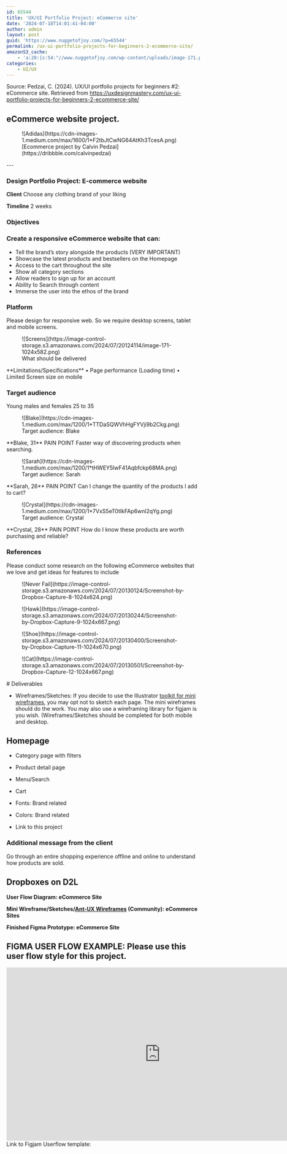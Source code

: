 ```yaml
---
id: 65544
title: 'UX/UI Portfolio Project: eCommerce site'
date: '2024-07-18T14:01:41-04:00'
author: admin
layout: post
guid: 'https://www.nuggetofjoy.com/?p=65544'
permalink: /ux-ui-portfolio-projects-for-beginners-2-ecommerce-site/
amazonS3_cache:
    - 'a:20:{s:54:"//www.nuggetofjoy.com/wp-content/uploads/image-171.png";a:2:{s:2:"id";i:66549;s:11:"source_type";s:13:"media-library";}s:63:"//www.nuggetofjoy.com/wp-content/uploads/image-171-1024x582.png";a:2:{s:2:"id";i:66549;s:11:"source_type";s:13:"media-library";}s:71:"//image-control-storage.s3.amazonaws.com/2024/07/20124114/image-171.png";a:2:{s:2:"id";i:66549;s:11:"source_type";s:13:"media-library";}s:80:"//image-control-storage.s3.amazonaws.com/2024/07/20124114/image-171-1024x582.png";a:2:{s:2:"id";i:66549;s:11:"source_type";s:13:"media-library";}s:76:"//www.nuggetofjoy.com/wp-content/uploads/Screenshot-by-Dropbox-Capture-8.png";a:2:{s:2:"id";i:66554;s:11:"source_type";s:13:"media-library";}s:85:"//www.nuggetofjoy.com/wp-content/uploads/Screenshot-by-Dropbox-Capture-8-1024x624.png";a:2:{s:2:"id";i:66554;s:11:"source_type";s:13:"media-library";}s:93:"//image-control-storage.s3.amazonaws.com/2024/07/20130124/Screenshot-by-Dropbox-Capture-8.png";a:2:{s:2:"id";i:66554;s:11:"source_type";s:13:"media-library";}s:102:"//image-control-storage.s3.amazonaws.com/2024/07/20130124/Screenshot-by-Dropbox-Capture-8-1024x624.png";a:2:{s:2:"id";i:66554;s:11:"source_type";s:13:"media-library";}s:76:"//www.nuggetofjoy.com/wp-content/uploads/Screenshot-by-Dropbox-Capture-9.png";a:2:{s:2:"id";i:66555;s:11:"source_type";s:13:"media-library";}s:85:"//www.nuggetofjoy.com/wp-content/uploads/Screenshot-by-Dropbox-Capture-9-1024x667.png";a:2:{s:2:"id";i:66555;s:11:"source_type";s:13:"media-library";}s:93:"//image-control-storage.s3.amazonaws.com/2024/07/20130244/Screenshot-by-Dropbox-Capture-9.png";a:2:{s:2:"id";i:66555;s:11:"source_type";s:13:"media-library";}s:102:"//image-control-storage.s3.amazonaws.com/2024/07/20130244/Screenshot-by-Dropbox-Capture-9-1024x667.png";a:2:{s:2:"id";i:66555;s:11:"source_type";s:13:"media-library";}s:77:"//www.nuggetofjoy.com/wp-content/uploads/Screenshot-by-Dropbox-Capture-11.png";a:2:{s:2:"id";i:66557;s:11:"source_type";s:13:"media-library";}s:86:"//www.nuggetofjoy.com/wp-content/uploads/Screenshot-by-Dropbox-Capture-11-1024x670.png";a:2:{s:2:"id";i:66557;s:11:"source_type";s:13:"media-library";}s:94:"//image-control-storage.s3.amazonaws.com/2024/07/20130400/Screenshot-by-Dropbox-Capture-11.png";a:2:{s:2:"id";i:66557;s:11:"source_type";s:13:"media-library";}s:103:"//image-control-storage.s3.amazonaws.com/2024/07/20130400/Screenshot-by-Dropbox-Capture-11-1024x670.png";a:2:{s:2:"id";i:66557;s:11:"source_type";s:13:"media-library";}s:77:"//www.nuggetofjoy.com/wp-content/uploads/Screenshot-by-Dropbox-Capture-12.png";a:2:{s:2:"id";i:66558;s:11:"source_type";s:13:"media-library";}s:86:"//www.nuggetofjoy.com/wp-content/uploads/Screenshot-by-Dropbox-Capture-12-1024x667.png";a:2:{s:2:"id";i:66558;s:11:"source_type";s:13:"media-library";}s:94:"//image-control-storage.s3.amazonaws.com/2024/07/20130501/Screenshot-by-Dropbox-Capture-12.png";a:2:{s:2:"id";i:66558;s:11:"source_type";s:13:"media-library";}s:103:"//image-control-storage.s3.amazonaws.com/2024/07/20130501/Screenshot-by-Dropbox-Capture-12-1024x667.png";a:2:{s:2:"id";i:66558;s:11:"source_type";s:13:"media-library";}}'
categories:
    - UI/UX
---
```


Source: Pedzai, C. (2024). UX/UI portfolio projects for beginners #2: eCommerce site. Retrieved from https://uxdesignmastery.com/ux-ui-portfolio-projects-for-beginners-2-ecommerce-site/

## eCommerce website project. 

<div class="wp-block-image"><figure class="aligncenter">![Adidas](https://cdn-images-1.medium.com/max/1600/1*F2tbJtCwNG64AtKh3TcesA.png)<figcaption class="wp-element-caption">[Ecommerce project by Calvin Pedzai](https://dribbble.com/calvinpedzai)</figcaption></figure></div>---

### Design Portfolio Project: E-commerce website

**Client** Choose any clothing brand of your liking

**Timeline** 2 weeks

### Objectives

### Create a responsive eCommerce website that can:

- Tell the brand’s story alongside the products (VERY IMPORTANT)
- Showcase the latest products and bestsellers on the Homepage
- Access to the cart throughout the site
- Show all category sections
- Allow readers to sign up for an account
- Ability to Search through content
- Immerse the user into the ethos of the brand

### **Platform**

Please design for responsive web. So we require desktop screens, tablet and mobile screens.

<div class="wp-block-image"><figure class="aligncenter size-large">![Screens](https://image-control-storage.s3.amazonaws.com/2024/07/20124114/image-171-1024x582.png)<figcaption class="wp-element-caption">What should be delivered</figcaption></figure></div>**Limitations/Specifications**  
 • Page performance (Loading time)  
 • Limited Screen size on mobile

### Target audience

Young males and females 25 to 35

<div class="wp-block-image"><figure class="aligncenter">![Blake](https://cdn-images-1.medium.com/max/1200/1*TTDaSQWVhHgFYVji9b2Ckg.png)<figcaption class="wp-element-caption">Target audience: Blake</figcaption></figure></div>**Blake, 31**  
PAIN POINT  
Faster way of discovering products when searching.

<div class="wp-block-image"><figure class="aligncenter">![Sarah](https://cdn-images-1.medium.com/max/1200/1*tHWEY5lwF41Aqbfckp68MA.png)<figcaption class="wp-element-caption">Target audience: Sarah</figcaption></figure></div>**Sarah, 26**  
PAIN POINT  
Can I change the quantity of the products I add to cart?

<div class="wp-block-image"><figure class="aligncenter">![Crystal](https://cdn-images-1.medium.com/max/1200/1*7VxS5eT0tlkFAp6wnl2qYg.png)<figcaption class="wp-element-caption">Target audience: Crystal</figcaption></figure></div>**Crystal, 28**  
PAIN POINT  
How do I know these products are worth purchasing and reliable?

### References

Please conduct some research on the following eCommerce websites that we love and get ideas for features to include

<div class="wp-block-image"><figure class="aligncenter size-large">![Never Fail](https://image-control-storage.s3.amazonaws.com/2024/07/20130124/Screenshot-by-Dropbox-Capture-8-1024x624.png)<figcaption class="wp-element-caption"><https://www.neverfail.com.au/></figcaption></figure></div><div class="wp-block-image"><figure class="aligncenter size-large">![Hawk](https://image-control-storage.s3.amazonaws.com/2024/07/20130244/Screenshot-by-Dropbox-Capture-9-1024x667.png)<figcaption class="wp-element-caption"><https://gertrudehawkchocolates.com/></figcaption></figure></div><div class="wp-block-image"><figure class="aligncenter size-large">![Shoe](https://image-control-storage.s3.amazonaws.com/2024/07/20130400/Screenshot-by-Dropbox-Capture-11-1024x670.png)<figcaption class="wp-element-caption"><https://www.shoebacca.com/></figcaption></figure></div><div class="wp-block-image"><figure class="aligncenter size-large">![Cat](https://image-control-storage.s3.amazonaws.com/2024/07/20130501/Screenshot-by-Dropbox-Capture-12-1024x667.png)<figcaption class="wp-element-caption"><https://www.catbirdnyc.com/></figcaption></figure></div># Deliverables

- Wireframes/Sketches: If you decide to use the Illustrator [toolkit for mini wireframes](https://www.dropbox.com/scl/fi/n7kka54nf4z2g3anf321r/Mini_Wireframes.zip?rlkey=1yrdnsem1dvlyp9u12xm5ipgo&dl=1), you may opt not to sketch each page. The mini wireframes should do the work. You may also use a wireframing library for figjam is you wish. (Wireframes/Sketches should be completed for both mobile and desktop.

## Homepage

- Category page with filters
- Product detail page
- Menu/Search
- Cart

- Fonts: Brand related
- Colors: Brand related
- Link to this project

### Additional message from the client

Go through an entire shopping experience offline and online to understand how products are sold.

## Dropboxes on D2L

**User Flow Diagram: eCommerce Site**

**Mini Wireframe/Sketches/[Ant-UX Wireframes](https://www.figma.com/community/file/819944587060250168/ant-ux-wireframes) (Community): eCommerce Sites**

**Finished Figma Prototype: eCommerce Site**

## FIGMA USER FLOW EXAMPLE: Please use this user flow style for this project.

<iframe allowfullscreen="" height="450" loading="lazy" src="https://embed.figma.com/board/pV3UOdwuWcnazeKYmCU4HZ/Aimo!-(User-Flow)-(Community)?node-id=0-1&embed-host=share" style="border: 1px solid rgba(0, 0, 0, 0.1);" width="800"></iframe>Link to Figjam Userflow template: <https://www.figma.com/community/file/1199950527643719387/aimo-user-flow>